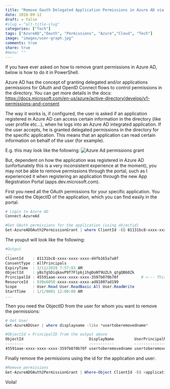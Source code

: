 ```yaml
---
title: "Remove Oauth Delegated Application Permissions in Azure AD via PowerShell"
date: 2018-09-12
draft: = false
#slug = "alt-title-slug"
categories: ["Tech"]
tags: ["AzureAD","Oauth", "Permissions", "Azure","Cloud", "Tech"]
image: "images/user-graph.jpg"
comments: true
share: true        
#menu: ""
---
```


If you have ever asked on how to remove grant permissions in Azure AD, below is how to do it in PowerShell.

Azure AD has the concept of granting delegated and/or applications permissions for OAuth and OpenID Connect flows to control permissions in the directory.
You can get more details in the docs: https://docs.microsoft.com/en-us/azure/active-directory/develop/v1-permissions-and-consent

The way it works is, if configured, the user is asked if an application registered in Azure AD can access certain information in the directory (like user profile etc...), when he logs into an Azure AD integrated application. If the user accepts, he is granted delegated permissions in the directory for the specific application. This means that an application can read certain information on behalf of the user (for example).

E.g. this may look like the following:
![Azure Ad permissions grant](../images/tech/azure-ad-permissions-grant.jpg)

But, dependent on how the application was registered in Azure AD (unfortunately this is a very inconsistent experience at the moment), you may not be able to remove permissions through the portal, such as I experienced it when registering an application through the new App Registration Portal (apps.dev.microsoft.com).

First you need all the OAuth permissions for your specific application. You will need the ObjectID of the application, which you can find easily in the portal.

```powershell
# Login to Azure AD
Connect-AzureAd

#Get OAuth permissions for the application (using objectid)
Get-AzureADOAuth2PermissionGrant | where ClientId -EQ 81131bc8-xxxx-xxxx-xxxx-d4fb165a7a8f | fl *
```

The youput will look like the following:

```powershell
#Output
...
ClientId    : 81131bc8-xxxx-xxxx-xxxx-d4fb165a7a8f
ConsentType : AllPrincipals
ExpiryTime  : 3/11/2019 7:57:03 AM
ObjectId    : yBsTgSDiqkavP9T7Flp6j1hgDoNT9UZLh_qtgQB60Zk
PrincipalId : 45591aae-xxxx-xxxx-xxxx-3597b070b70f          # <--- This is the user Object-ID
ResourceId  : 830e6058-xxxx-xxxx-xxxx-ad81007ad199
Scope       : User.Read User.ReadBasic.All User.ReadWrite
StartTime   : 1/1/0001 12:00:00 AM
...
```

Then you need the ObjectID from the user for whom you want to remove the permissions:

```powershell
# Get User
Get-AzureADUser | where displayname -like *usertoberemovedname*

#ObjectId = PrincipalID from the output above
ObjectId                             DisplayName         UserPrincipalName                  UserType
--------                             -----------         -----------------                  --------
45591aae-xxxx-xxxx-xxxx-3597b070b70f usertoberemovedname usertoberemovedname@domain.com     Member 
```

Finally remove the permissions using the id for the application and user:

```powershell
#Remove permissions
Get-AzureADOAuth2PermissionGrant | Where-Object ClientId -EQ <application ClientId> | Where-Object PrincipalId -EQ <user ObjectId> | Remove-AzureADOAuth2PermissionGrant
```

Voila!